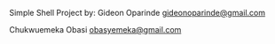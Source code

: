 Simple Shell Project by:
Gideon Oparinde <gideonoparinde@gmail.com>

Chukwuemeka Obasi <obasyemeka@gmail.com>
